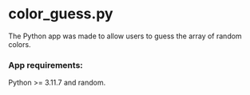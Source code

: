 # color_guess.py
The Python app was made to allow users to guess the array of random colors.

### App requirements:
Python >= 3.11.7 and random.
